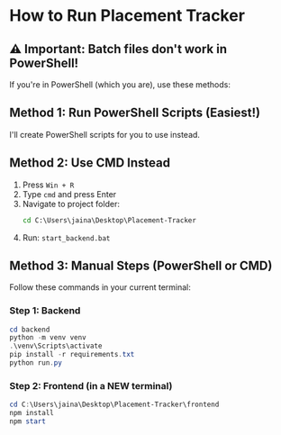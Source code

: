 # How to Run Placement Tracker

## ⚠️ Important: Batch files don't work in PowerShell!

If you're in PowerShell (which you are), use these methods:

## Method 1: Run PowerShell Scripts (Easiest!)

I'll create PowerShell scripts for you to use instead.

## Method 2: Use CMD Instead

1. Press `Win + R`
2. Type `cmd` and press Enter
3. Navigate to project folder:
   ```cmd
   cd C:\Users\jaina\Desktop\Placement-Tracker
   ```
4. Run: `start_backend.bat`

## Method 3: Manual Steps (PowerShell or CMD)

Follow these commands in your current terminal:

### Step 1: Backend

```powershell
cd backend
python -m venv venv
.\venv\Scripts\activate
pip install -r requirements.txt
python run.py
```

### Step 2: Frontend (in a NEW terminal)

```powershell
cd C:\Users\jaina\Desktop\Placement-Tracker\frontend
npm install
npm start
```

